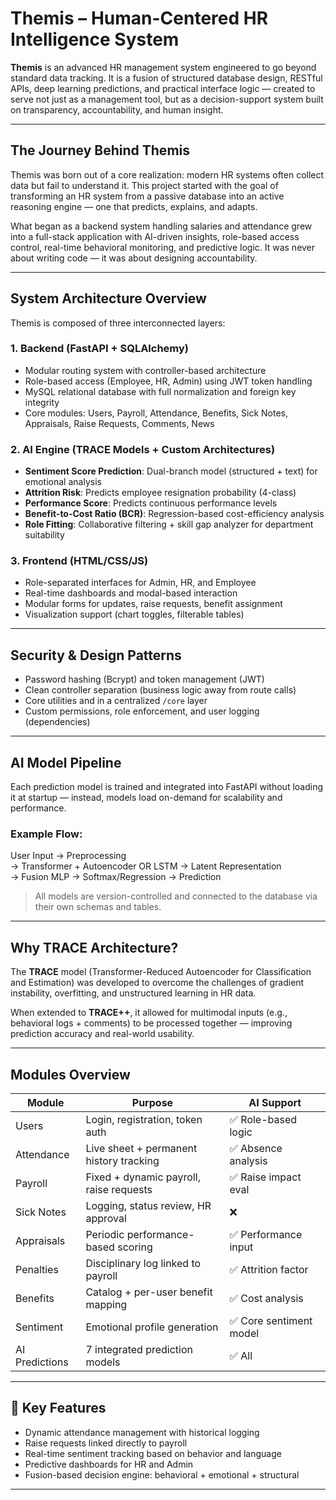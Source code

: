 # Themis – Human-Centered HR Intelligence System

**Themis** is an advanced HR management system engineered to go beyond standard data tracking. It is a fusion of structured database design, RESTful APIs, deep learning predictions, and practical interface logic — created to serve not just as a management tool, but as a decision-support system built on transparency, accountability, and human insight.

---

##  The Journey Behind Themis

Themis was born out of a core realization: modern HR systems often collect data but fail to understand it. This project started with the goal of transforming an HR system from a passive database into an active reasoning engine — one that predicts, explains, and adapts.

What began as a backend system handling salaries and attendance grew into a full-stack application with AI-driven insights, role-based access control, real-time behavioral monitoring, and predictive logic. It was never about writing code — it was about designing accountability.

---

##  System Architecture Overview

Themis is composed of three interconnected layers:

### 1.  Backend (FastAPI + SQLAlchemy)
- Modular routing system with controller-based architecture
- Role-based access (Employee, HR, Admin) using JWT token handling
- MySQL relational database with full normalization and foreign key integrity
- Core modules: Users, Payroll, Attendance, Benefits, Sick Notes, Appraisals, Raise Requests, Comments, News

### 2. AI Engine (TRACE Models + Custom Architectures)
- **Sentiment Score Prediction**: Dual-branch model (structured + text) for emotional analysis
- **Attrition Risk**: Predicts employee resignation probability (4-class)
- **Performance Score**: Predicts continuous performance levels
- **Benefit-to-Cost Ratio (BCR)**: Regression-based cost-efficiency analysis
- **Role Fitting**: Collaborative filtering + skill gap analyzer for department suitability

### 3.  Frontend (HTML/CSS/JS)
- Role-separated interfaces for Admin, HR, and Employee
- Real-time dashboards and modal-based interaction
- Modular forms for updates, raise requests, benefit assignment
- Visualization support (chart toggles, filterable tables)

---

##  Security & Design Patterns

- Password hashing (Bcrypt) and token management (JWT)
- Clean controller separation (business logic away from route calls)
- Core utilities and in a centralized `/core` layer
- Custom permissions, role enforcement, and user logging (dependencies)

---

##  AI Model Pipeline

Each prediction model is trained and integrated into FastAPI without loading it at startup — instead, models load on-demand for scalability and performance.

### Example Flow:

User Input → Preprocessing  
→ Transformer + Autoencoder OR LSTM → Latent Representation  
→ Fusion MLP → Softmax/Regression → Prediction

> All models are version-controlled and connected to the database via their own schemas and tables.

---

##  Why TRACE Architecture?

The **TRACE** model (Transformer-Reduced Autoencoder for Classification and Estimation) was developed to overcome the challenges of gradient instability, overfitting, and unstructured learning in HR data.

When extended to **TRACE++**, it allowed for multimodal inputs (e.g., behavioral logs + comments) to be processed together — improving prediction accuracy and real-world usability.

---

##  Modules Overview

| Module              | Purpose                                                | AI Support          |
|---------------------|--------------------------------------------------------|---------------------|
| Users               | Login, registration, token auth                        | ✅ Role-based logic |
| Attendance          | Live sheet + permanent history tracking                | ✅ Absence analysis |
| Payroll             | Fixed + dynamic payroll, raise requests                | ✅ Raise impact eval|
| Sick Notes          | Logging, status review, HR approval                    | ❌                  |
| Appraisals          | Periodic performance-based scoring                     | ✅ Performance input|
| Penalties           | Disciplinary log linked to payroll                     | ✅ Attrition factor |
| Benefits            | Catalog + per-user benefit mapping                     | ✅ Cost analysis     |
| Sentiment           | Emotional profile generation                           | ✅ Core sentiment model |
| AI Predictions      | 7 integrated prediction models                         | ✅ All               |

---

## 🚀 Key Features

- Dynamic attendance management with historical logging
- Raise requests linked directly to payroll
- Real-time sentiment tracking based on behavior and language
- Predictive dashboards for HR and Admin
- Fusion-based decision engine: behavioral + emotional + structural

---
